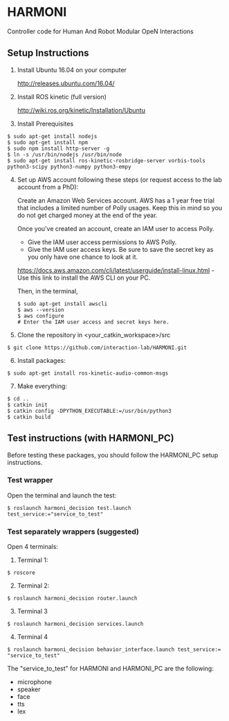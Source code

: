 # HARMONI
Controller code for Human And Robot Modular OpeN Interactions

## Setup Instructions

1. Install Ubuntu 16.04 on your computer

    http://releases.ubuntu.com/16.04/

2. Install ROS kinetic (full version)

    http://wiki.ros.org/kinetic/Installation/Ubuntu

3. Install Prerequisites
~~~~
$ sudo apt-get install nodejs
$ sudo apt-get install npm
$ sudo npm install http-server -g
$ ln -s /usr/bin/nodejs /usr/bin/node
$ sudo apt-get install ros-kinetic-rosbridge-server vorbis-tools python3-scipy python3-numpy python3-empy
~~~~

4. Set up AWS account following these steps (or request access to the lab account from a PhD): 

    Create an Amazon Web Services account. AWS has a 1 year free trial that includes a limited number of Polly usages.
    Keep this in mind so you do not get charged money at the end of the year.

    Once you've created an account, create an IAM user to access Polly.

      * Give the IAM user access permissions to AWS Polly.
      * Give the IAM user access keys. Be sure to save the secret key as you only have one chance to look at it.
      
    https://docs.aws.amazon.com/cli/latest/userguide/install-linux.html - Use this link to install the AWS CLI on your PC.
    
    Then, in the terminal,
    ~~~~
    $ sudo apt-get install awscli
    $ aws --version
    $ aws configure
    # Enter the IAM user access and secret keys here.
    ~~~~

5. Clone the repository in <your_catkin_workspace>/src

~~~~
$ git clone https://github.com/interaction-lab/HARMONI.git 
~~~~

6. Install packages:
~~~~
$ sudo apt-get install ros-kinetic-audio-common-msgs
~~~~

7. Make everything:

~~~~
$ cd ..
$ catkin init 
$ catkin config -DPYTHON_EXECUTABLE:=/usr/bin/python3
$ catkin build 
~~~~

## Test instructions (with HARMONI_PC)
Before testing these packages, you should follow the HARMONI_PC setup instructions.
### Test wrapper
Open the terminal and launch the test:
~~~~
$ roslaunch harmoni_decision test.launch test_service:="service_to_test"
~~~~

### Test separately wrappers (suggested)
Open 4 terminals:
1. Terminal 1:
~~~~
$ roscore
~~~~
2. Terminal 2:
~~~~
$ roslaunch harmoni_decision router.launch
~~~~
3. Terminal 3
~~~~
$ roslaunch harmoni_decision services.launch
~~~~
4. Terminal 4
~~~~
$ roslaunch harmoni_decision behavior_interface.launch test_service:= "service_to_test"
~~~~

The "service_to_test" for HARMONI and HARMONI_PC are the following:
- microphone
- speaker
- face
- tts
- lex